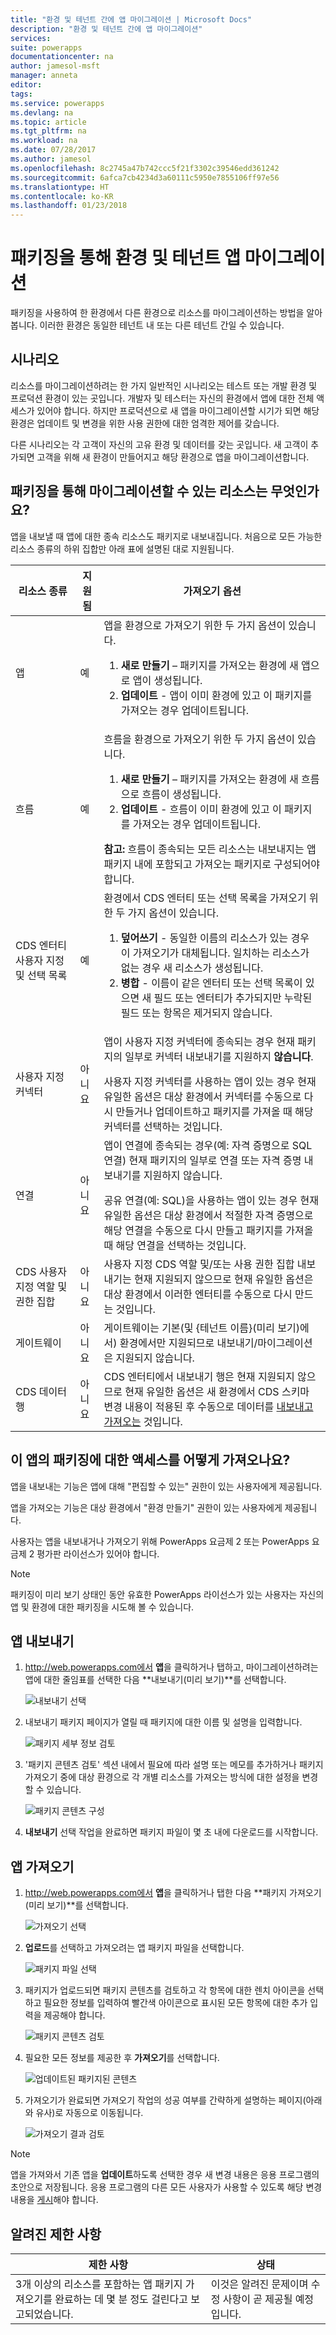 ```yaml
---
title: "환경 및 테넌트 간에 앱 마이그레이션 | Microsoft Docs"
description: "환경 및 테넌트 간에 앱 마이그레이션"
services: 
suite: powerapps
documentationcenter: na
author: jamesol-msft
manager: anneta
editor: 
tags: 
ms.service: powerapps
ms.devlang: na
ms.topic: article
ms.tgt_pltfrm: na
ms.workload: na
ms.date: 07/28/2017
ms.author: jamesol
ms.openlocfilehash: 8c2745a47b742ccc5f21f3302c39546edd361242
ms.sourcegitcommit: 6afca7cb4234d3a60111c5950e7855106ff97e56
ms.translationtype: HT
ms.contentlocale: ko-KR
ms.lasthandoff: 01/23/2018
---
```

# <a name="environment-and-tenant-app-migration-through-packaging"></a>패키징을 통해 환경 및 테넌트 앱 마이그레이션
패키징을 사용하여 한 환경에서 다른 환경으로 리소스를 마이그레이션하는 방법을 알아봅니다. 이러한 환경은 동일한 테넌트 내 또는 다른 테넌트 간일 수 있습니다.

## <a name="the-scenario"></a>시나리오
리소스를 마이그레이션하려는 한 가지 일반적인 시나리오는 테스트 또는 개발 환경 및 프로덕션 환경이 있는 곳입니다. 개발자 및 테스터는 자신의 환경에서 앱에 대한 전체 액세스가 있어야 합니다. 하지만 프로덕션으로 새 앱을 마이그레이션할 시기가 되면 해당 환경은 업데이트 및 변경을 위한 사용 권한에 대한 엄격한 제어를 갖습니다.

다른 시나리오는 각 고객이 자신의 고유 환경 및 데이터를 갖는 곳입니다. 새 고객이 추가되면 고객을 위해 새 환경이 만들어지고 해당 환경으로 앱을 마이그레이션합니다.

## <a name="which-resources-can-i-migrate-through-packaging"></a>패키징을 통해 마이그레이션할 수 있는 리소스는 무엇인가요?
앱을 내보낼 때 앱에 대한 종속 리소스도 패키지로 내보내집니다.  처음으로 모든 가능한 리소스 종류의 하위 집합만 아래 표에 설명된 대로 지원됩니다.

| 리소스 종류 | 지원됨 | 가져오기 옵션 |
| --- | --- | --- |
| 앱 |예 |앱을 환경으로 가져오기 위한 두 가지 옵션이 있습니다. <ol><li><b>새로 만들기</b> – 패키지를 가져오는 환경에 새 앱으로 앱이 생성됩니다.</li> <li><b>업데이트</b> - 앱이 이미 환경에 있고 이 패키지를 가져오는 경우 업데이트됩니다.</li></ol> |
| 흐름 |예 |흐름을 환경으로 가져오기 위한 두 가지 옵션이 있습니다. <ol><li><b>새로 만들기</b> – 패키지를 가져오는 환경에 새 흐름으로 흐름이 생성됩니다.</li> <li><b>업데이트</b> - 흐름이 이미 환경에 있고 이 패키지를 가져오는 경우 업데이트됩니다.</li></ol> <b>참고:</b> 흐름이 종속되는 모든 리소스는 내보내지는 앱 패키지 내에 포함되고 가져오는 패키지로 구성되어야 합니다. |
| CDS 엔터티 사용자 지정 및 선택 목록 |예 |환경에서 CDS 엔터티 또는 선택 목록을 가져오기 위한 두 가지 옵션이 있습니다. <ol><li><b>덮어쓰기</b> - 동일한 이름의 리소스가 있는 경우 이 가져오기가 대체됩니다. 일치하는 리소스가 없는 경우 새 리소스가 생성됩니다. <li><b>병합</b> - 이름이 같은 엔터티 또는 선택 목록이 있으면 새 필드 또는 엔터티가 추가되지만 누락된 필드 또는 항목은 제거되지 않습니다.</li></ol> |
| 사용자 지정 커넥터 |아니요 |앱이 사용자 지정 커넥터에 종속되는 경우 현재 패키지의 일부로 커넥터 내보내기를 지원하지 <b>않습니다</b>. <p></p> 사용자 지정 커넥터를 사용하는 앱이 있는 경우 현재 유일한 옵션은 대상 환경에서 커넥터를 수동으로 다시 만들거나 업데이트하고 패키지를 가져올 때 해당 커넥터를 선택하는 것입니다. |
| 연결 |아니요 |앱이 연결에 종속되는 경우(예: 자격 증명으로 SQL 연결) 현재 패키지의 일부로 연결 또는 자격 증명 내보내기를 지원하지 않습니다. <p></p> 공유 연결(예: SQL)을 사용하는 앱이 있는 경우 현재 유일한 옵션은 대상 환경에서 적절한 자격 증명으로 해당 연결을 수동으로 다시 만들고 패키지를 가져올 때 해당 연결을 선택하는 것입니다. |
| CDS 사용자 지정 역할 및 권한 집합 |아니요 |사용자 지정 CDS 역할 및/또는 사용 권한 집합 내보내기는 현재 지원되지 않으므로 현재 유일한 옵션은 대상 환경에서 이러한 엔터티를 수동으로 다시 만드는 것입니다. |
| 게이트웨이 |아니요 |게이트웨이는 기본(및 {테넌트 이름}(미리 보기)에서) 환경에서만 지원되므로 내보내기/마이그레이션은 지원되지 않습니다. |
| CDS 데이터 행 |아니요 |CDS 엔터티에서 내보내기 행은 현재 지원되지 않으므로 현재 유일한 옵션은 새 환경에서 CDS 스키마 변경 내용이 적용된 후 수동으로 데이터를 [내보내고 가져오는](data-platform-export-data.md) 것입니다. |

## <a name="how-do-i-get-access-to-packaging-for-my-app"></a>이 앱의 패키징에 대한 액세스를 어떻게 가져오나요?
앱을 내보내는 기능은 앱에 대해 "편집할 수 있는" 권한이 있는 사용자에게 제공됩니다.

앱을 가져오는 기능은 대상 환경에서 "환경 만들기" 권한이 있는 사용자에게 제공됩니다.

사용자는 앱을 내보내거나 가져오기 위해 PowerApps 요금제 2 또는 PowerApps 요금제 2 평가판 라이선스가 있어야 합니다.

> [!NOTE]
> 패키징이 미리 보기 상태인 동안 유효한 PowerApps 라이선스가 있는 사용자는 자신의 앱 및 환경에 대한 패키징을 시도해 볼 수 있습니다.

## <a name="exporting-an-app"></a>앱 내보내기
1. http://web.powerapps.com에서 **앱**을 클릭하거나 탭하고, 마이그레이션하려는 앱에 대한 줄임표를 선택한 다음 **내보내기(미리 보기)**를 선택합니다.
   
    ![내보내기 선택](./media/environment-and-tenant-migration/select-export.png)
2. 내보내기 패키지 페이지가 열릴 때 패키지에 대한 이름 및 설명을 입력합니다.
   
    ![패키지 세부 정보 검토](./media/environment-and-tenant-migration/package-details.png)
3. '패키지 콘텐츠 검토' 섹션 내에서 필요에 따라 설명 또는 메모를 추가하거나 패키지 가져오기 중에 대상 환경으로 각 개별 리소스를 가져오는 방식에 대한 설정을 변경할 수 있습니다.
   
    ![패키지 콘텐츠 구성](./media/environment-and-tenant-migration/export-package-content.png)

4. **내보내기** 선택 작업을 완료하면 패키지 파일이 몇 초 내에 다운로드를 시작합니다.

## <a name="importing-an-app"></a>앱 가져오기
1. http://web.powerapps.com에서 **앱**을 클릭하거나 탭한 다음 **패키지 가져오기(미리 보기)**를 선택합니다.
   
    ![가져오기 선택](./media/environment-and-tenant-migration/select-import.png)
2. **업로드**를 선택하고 가져오려는 앱 패키지 파일을 선택합니다.
   
    ![패키지 파일 선택](./media/environment-and-tenant-migration/select-file.png)
3. 패키지가 업로드되면 패키지 콘텐츠를 검토하고 각 항목에 대한 렌치 아이콘을 선택하고 필요한 정보를 입력하여 빨간색 아이콘으로 표시된 모든 항목에 대한 추가 입력을 제공해야 합니다.
   
    ![패키지 콘텐츠 검토](./media/environment-and-tenant-migration/import-package-content.png)
4. 필요한 모든 정보를 제공한 후 **가져오기**를 선택합니다.
   
    ![업데이트된 패키지된 콘텐츠](./media/environment-and-tenant-migration/import-package-content-dirty.png)
5. 가져오기가 완료되면 가져오기 작업의 성공 여부를 간략하게 설명하는 페이지(아래와 유사)로 자동으로 이동됩니다.
   
    ![가져오기 결과 검토](./media/environment-and-tenant-migration/import-results.png)

> [!NOTE]
>  앱을 가져와서 기존 앱을 **업데이트**하도록 선택한 경우 새 변경 내용은 응용 프로그램의 초안으로 저장됩니다.  응용 프로그램의 다른 모든 사용자가 사용할 수 있도록 해당 변경 내용을 [게시](http://powerapps.microsoft.com/tutorials/save-publish-app/#publish-an-app)해야 합니다.
> 
> 

## <a name="known-limitations"></a>알려진 제한 사항
| 제한 사항 | 상태 |
| --- | --- |
| 3개 이상의 리소스를 포함하는 앱 패키지 가져오기를 완료하는 데 몇 분 정도 걸린다고 보고되었습니다. |이것은 알려진 문제이며 수정 사항이 곧 제공될 예정입니다. |

